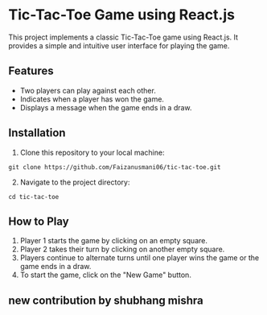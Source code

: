 

# Tic-Tac-Toe Game using React.js

This project implements a classic Tic-Tac-Toe game using React.js. It provides a simple and intuitive user interface for playing the game.

## Features

- Two players can play against each other.
- Indicates when a player has won the game.
- Displays a message when the game ends in a draw.


## Installation

1. Clone this repository to your local machine:

```
git clone https://github.com/Faizanusmani06/tic-tac-toe.git
```

2. Navigate to the project directory:

```
cd tic-tac-toe
```



## How to Play

1. Player 1 starts the game by clicking on an empty square.
2. Player 2 takes their turn by clicking on another empty square.
3. Players continue to alternate turns until one player wins the game or the game ends in a draw.
4. To start the game, click on the "New Game" button.


## new contribution by shubhang mishra
